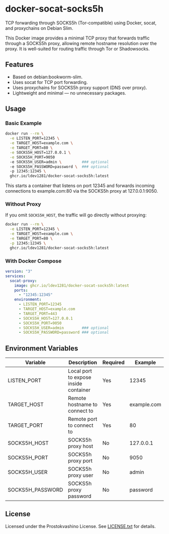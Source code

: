 # docker-socat-socks5h

TCP forwarding through SOCKS5h (Tor-compatible) using Docker, socat, and proxychains on Debian Slim.

This Docker image provides a minimal TCP proxy that forwards traffic through a SOCKS5h proxy, allowing remote hostname resolution over the proxy. It is well-suited for routing traffic through Tor or Shadowsocks.

## Features

- Based on debian:bookworm-slim.
- Uses socat for TCP port forwarding.
- Uses proxychains for SOCKS5h proxy support (DNS over proxy).
- Lightweight and minimal — no unnecessary packages.

## Usage

### Basic Example

```bash
docker run --rm \
  -e LISTEN_PORT=12345 \
  -e TARGET_HOST=example.com \
  -e TARGET_PORT=80 \
  -e SOCKS5H_HOST=127.0.0.1 \
  -e SOCKS5H_PORT=9050 
  -e SOCKS5H_USER=admin \         ### optional
  -e SOCKS5H_PASSWORD=password \  ### optional
  -p 12345:12345 \
  ghcr.io/ldev1281/docker-socat-socks5h:latest
```

This starts a container that listens on port 12345 and forwards incoming connections to example.com:80 via the SOCKS5h proxy at 127.0.0.1:9050.

### Without Proxy

If you omit `SOCKS5H_HOST`, the traffic will go directly without proxying:

```bash
docker run --rm \
  -e LISTEN_PORT=12345 \
  -e TARGET_HOST=example.com \
  -e TARGET_PORT=80 \
  -p 12345:12345 \
  ghcr.io/ldev1281/docker-socat-socks5h:latest
```

### With Docker Compose

```yaml
version: "3"
services:
  socat-proxy:
    image: ghcr.io/ldev1281/docker-socat-socks5h:latest
    ports:
      - "12345:12345"
    environment:
      - LISTEN_PORT=12345
      - TARGET_HOST=example.com
      - TARGET_PORT=443
      - SOCKS5H_HOST=127.0.0.1
      - SOCKS5H_PORT=9050
      - SOCKS5H_USER=admin        ### optional
      - SOCKS5H_PASSWORD=password ### optional     
```

## Environment Variables

| Variable            | Description                           | Required | Example         |
|---------------------|---------------------------------------|----------|-----------------|
| LISTEN_PORT         | Local port to expose inside container | Yes      | 12345           |
| TARGET_HOST         | Remote hostname to connect to         | Yes      | example.com     |
| TARGET_PORT         | Remote port to connect to             | Yes      | 80              |
| SOCKS5H_HOST        | SOCKS5h proxy host                    | No       | 127.0.0.1       |
| SOCKS5H_PORT        | SOCKS5h proxy port                    | No       | 9050            |
| SOCKS5H_USER        | SOCKS5h proxy user                    | No       | admin           |
| SOCKS5H_PASSWORD    | SOCKS5h proxy password                | No       | password        |


## License

Licensed under the Prostokvashino License. See [LICENSE.txt](LICENSE.txt) for details.